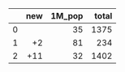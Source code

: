 |    |   new |   1M_pop |   total |
|---:|------:|---------:|--------:|
|  0 |       |       35 |    1375 |
|  1 |    +2 |       81 |     234 |
|  2 |   +11 |       32 |    1402 |